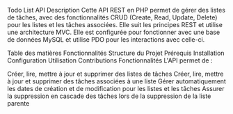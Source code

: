 Todo List API
Description
Cette API REST en PHP permet de gérer des listes de tâches, avec des fonctionnalités CRUD (Create, Read, Update, Delete) pour les listes et les tâches associées. Elle suit les principes REST et utilise une architecture MVC. Elle est configurée pour fonctionner avec une base de données MySQL et utilise PDO pour les interactions avec celle-ci.

Table des matières
Fonctionnalités
Structure du Projet
Prérequis
Installation
Configuration
Utilisation
Contributions
Fonctionnalités
L'API permet de :

Créer, lire, mettre à jour et supprimer des listes de tâches
Créer, lire, mettre à jour et supprimer des tâches associées à une liste
Gérer automatiquement les dates de création et de modification pour les listes et les tâches
Assurer la suppression en cascade des tâches lors de la suppression de la liste parente